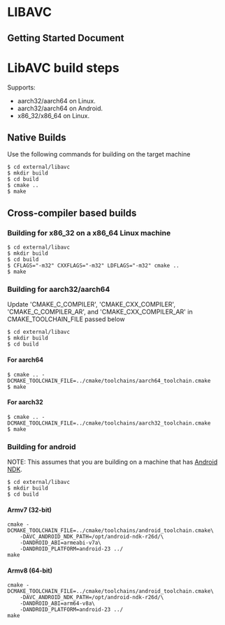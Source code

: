 # LIBAVC
## Getting Started Document

# LibAVC build steps

Supports:
- aarch32/aarch64 on Linux.
- aarch32/aarch64 on Android.
- x86_32/x86_64 on Linux.

## Native Builds
Use the following commands for building on the target machine

```
$ cd external/libavc
$ mkdir build
$ cd build
$ cmake ..
$ make
```

## Cross-compiler based builds

### Building for x86_32 on a x86_64 Linux machine
```
$ cd external/libavc
$ mkdir build
$ cd build
$ CFLAGS="-m32" CXXFLAGS="-m32" LDFLAGS="-m32" cmake ..
$ make
```

### Building for aarch32/aarch64
Update 'CMAKE_C_COMPILER', 'CMAKE_CXX_COMPILER', 'CMAKE_C_COMPILER_AR', and
'CMAKE_CXX_COMPILER_AR' in CMAKE_TOOLCHAIN_FILE passed below

```
$ cd external/libavc
$ mkdir build
$ cd build
```

#### For aarch64
```
$ cmake .. -DCMAKE_TOOLCHAIN_FILE=../cmake/toolchains/aarch64_toolchain.cmake
$ make
```

#### For aarch32
```
$ cmake .. -DCMAKE_TOOLCHAIN_FILE=../cmake/toolchains/aarch32_toolchain.cmake
$ make
```

### Building for android
NOTE: This assumes that you are building on a machine that has
 [Android NDK](https://developer.android.com/ndk/downloads).

```
$ cd external/libavc
$ mkdir build
$ cd build
```

#### Armv7 (32-bit)

    cmake -DCMAKE_TOOLCHAIN_FILE=../cmake/toolchains/android_toolchain.cmake\
        -DAVC_ANDROID_NDK_PATH=/opt/android-ndk-r26d/\
        -DANDROID_ABI=armeabi-v7a\
        -DANDROID_PLATFORM=android-23 ../
    make

#### Armv8 (64-bit)

    cmake -DCMAKE_TOOLCHAIN_FILE=../cmake/toolchains/android_toolchain.cmake\
        -DAVC_ANDROID_NDK_PATH=/opt/android-ndk-r26d/\
        -DANDROID_ABI=arm64-v8a\
        -DANDROID_PLATFORM=android-23 ../
    make
